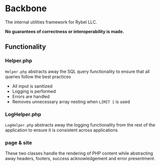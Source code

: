 # Backbone

The internal utilities framework for Rybel LLC. 

__No guarantees of correctness or interoperability is made.__

## Functionality

### Helper.php

`Helper.php` abstracts away the SQL query functionality to ensure that all queries follow the best practices

  - All input is sanitized
  - Logging is performed
  - Errors are handled
  - Removes unnecessary array nesting when `LIMIT 1` is used

### LogHelper.php

`LogHelper.php` abstracts away the logging functionality from the rest of the application to ensure it is consistent across applications

### page & site

These two classes handle the rendering of PHP content while abstracting away headers, footers, success acknowledgement and error presentment.
